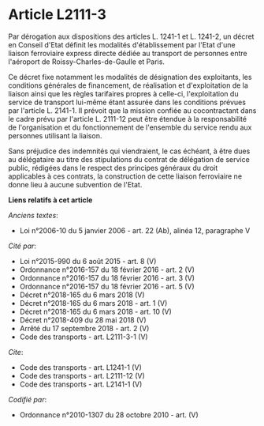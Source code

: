 # Article L2111-3

Par dérogation aux dispositions des articles L. 1241-1 et L. 1241-2, un décret en Conseil d'Etat définit les modalités
d'établissement par l'Etat d'une liaison ferroviaire express directe dédiée au transport de personnes entre l'aéroport de
Roissy-Charles-de-Gaulle et Paris. 

Ce décret fixe notamment les modalités de désignation des exploitants, les conditions générales de financement, de
réalisation et d'exploitation de la liaison ainsi que les règles tarifaires propres à celle-ci, l'exploitation du service de
transport lui-même étant assurée dans les conditions prévues par l'article L. 2141-1. Il prévoit que la mission confiée au
cocontractant dans le cadre prévu par l'article L. 2111-12 peut être étendue à la responsabilité de l'organisation et du
fonctionnement de l'ensemble du service rendu aux personnes utilisant la liaison. 

Sans préjudice des indemnités qui viendraient, le cas échéant, à être dues au délégataire au titre des stipulations du
contrat de délégation de service public, rédigées dans le respect des principes généraux du droit applicables à ces contrats,
la construction de cette liaison ferroviaire ne donne lieu à aucune subvention de l'Etat.

**Liens relatifs à cet article**

_Anciens textes_:

  - Loi n°2006-10 du 5 janvier 2006 - art. 22 (Ab), alinéa 12, paragraphe V

_Cité par_:

  - Loi n°2015-990 du 6 août 2015 - art. 8 (V)
  - Ordonnance n°2016-157 du 18 février 2016 - art. 2 (V)
  - Ordonnance n°2016-157 du 18 février 2016 - art. 3 (V)
  - Ordonnance n°2016-157 du 18 février 2016 - art. 5 (V)
  - Décret n°2018-165 du 6 mars 2018 (V)
  - Décret n°2018-165 du 6 mars 2018 - art. 1 (V)
  - Décret n°2018-165 du 6 mars 2018 - art. 10 (V)
  - Décret n°2018-409 du 28 mai 2018 (V)
  - Arrêté du 17 septembre 2018 - art. 2 (V)
  - Code des transports - art. L2111-3-1 (V)

_Cite_:

  - Code des transports - art. L1241-1 (V)
  - Code des transports - art. L2111-12 (V)
  - Code des transports - art. L2141-1 (V)

_Codifié par_:

  - Ordonnance n°2010-1307 du 28 octobre 2010 - art. (V)
